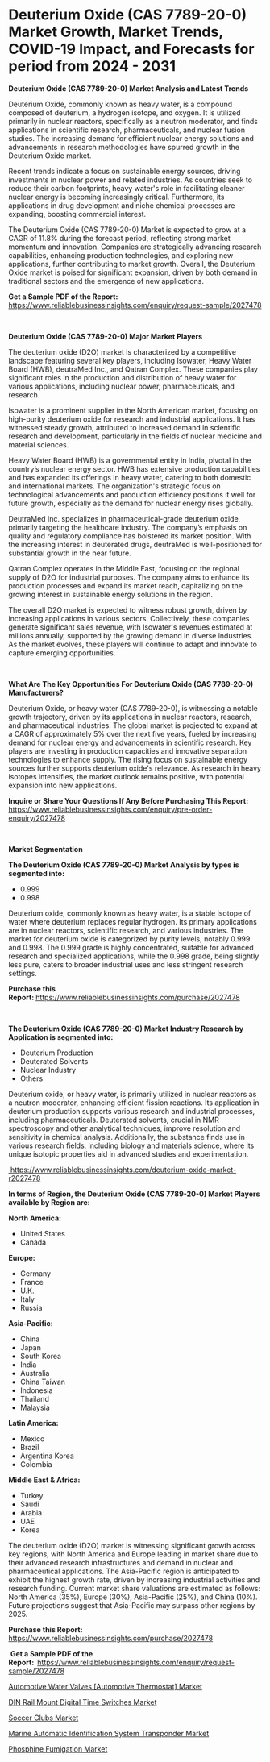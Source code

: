 <p><h1>Deuterium Oxide (CAS 7789-20-0) Market Growth, Market Trends, COVID-19 Impact, and Forecasts for period from 2024 - 2031</h1></p><p><strong>Deuterium Oxide (CAS 7789-20-0) Market Analysis and Latest Trends</strong></p>
<p><p>Deuterium Oxide, commonly known as heavy water, is a compound composed of deuterium, a hydrogen isotope, and oxygen. It is utilized primarily in nuclear reactors, specifically as a neutron moderator, and finds applications in scientific research, pharmaceuticals, and nuclear fusion studies. The increasing demand for efficient nuclear energy solutions and advancements in research methodologies have spurred growth in the Deuterium Oxide market.</p><p>Recent trends indicate a focus on sustainable energy sources, driving investments in nuclear power and related industries. As countries seek to reduce their carbon footprints, heavy water's role in facilitating cleaner nuclear energy is becoming increasingly critical. Furthermore, its applications in drug development and niche chemical processes are expanding, boosting commercial interest. </p><p>The Deuterium Oxide (CAS 7789-20-0) Market is expected to grow at a CAGR of 11.8% during the forecast period, reflecting strong market momentum and innovation. Companies are strategically advancing research capabilities, enhancing production technologies, and exploring new applications, further contributing to market growth. Overall, the Deuterium Oxide market is poised for significant expansion, driven by both demand in traditional sectors and the emergence of new applications.</p></p>
<p><strong>Get a Sample PDF of the Report:&nbsp;</strong> <a href="https://www.reliablebusinessinsights.com/enquiry/request-sample/2027478?utm_campaign=96&utm_medium=2&utm_source=Github&utm_content=ia&utm_term=30102024&utm_id=deuterium-oxide-cas-7789-20-0">https://www.reliablebusinessinsights.com/enquiry/request-sample/2027478</a></p>
<p>&nbsp;</p>
<p><strong>Deuterium Oxide (CAS 7789-20-0) Major Market Players</strong></p>
<p><p>The deuterium oxide (D2O) market is characterized by a competitive landscape featuring several key players, including Isowater, Heavy Water Board (HWB), deutraMed Inc., and Qatran Complex. These companies play significant roles in the production and distribution of heavy water for various applications, including nuclear power, pharmaceuticals, and research.</p><p>Isowater is a prominent supplier in the North American market, focusing on high-purity deuterium oxide for research and industrial applications. It has witnessed steady growth, attributed to increased demand in scientific research and development, particularly in the fields of nuclear medicine and material sciences.</p><p>Heavy Water Board (HWB) is a governmental entity in India, pivotal in the country’s nuclear energy sector. HWB has extensive production capabilities and has expanded its offerings in heavy water, catering to both domestic and international markets. The organization's strategic focus on technological advancements and production efficiency positions it well for future growth, especially as the demand for nuclear energy rises globally.</p><p>DeutraMed Inc. specializes in pharmaceutical-grade deuterium oxide, primarily targeting the healthcare industry. The company’s emphasis on quality and regulatory compliance has bolstered its market position. With the increasing interest in deuterated drugs, deutraMed is well-positioned for substantial growth in the near future.</p><p>Qatran Complex operates in the Middle East, focusing on the regional supply of D2O for industrial purposes. The company aims to enhance its production processes and expand its market reach, capitalizing on the growing interest in sustainable energy solutions in the region.</p><p>The overall D2O market is expected to witness robust growth, driven by increasing applications in various sectors. Collectively, these companies generate significant sales revenue, with Isowater's revenues estimated at millions annually, supported by the growing demand in diverse industries. As the market evolves, these players will continue to adapt and innovate to capture emerging opportunities.</p></p>
<p>&nbsp;</p>
<p><strong>What Are The Key Opportunities For Deuterium Oxide (CAS 7789-20-0) Manufacturers?</strong></p>
<p><p>Deuterium Oxide, or heavy water (CAS 7789-20-0), is witnessing a notable growth trajectory, driven by its applications in nuclear reactors, research, and pharmaceutical industries. The global market is projected to expand at a CAGR of approximately 5% over the next five years, fueled by increasing demand for nuclear energy and advancements in scientific research. Key players are investing in production capacities and innovative separation technologies to enhance supply. The rising focus on sustainable energy sources further supports deuterium oxide's relevance. As research in heavy isotopes intensifies, the market outlook remains positive, with potential expansion into new applications.</p></p>
<p><strong>Inquire or Share Your Questions If Any Before Purchasing This Report:</strong> <a href="https://www.reliablebusinessinsights.com/enquiry/pre-order-enquiry/2027478?utm_campaign=96&utm_medium=2&utm_source=Github&utm_content=ia&utm_term=30102024&utm_id=deuterium-oxide-cas-7789-20-0">https://www.reliablebusinessinsights.com/enquiry/pre-order-enquiry/2027478</a></p>
<p>&nbsp;</p>
<p><strong>Market Segmentation</strong></p>
<p><strong>The Deuterium Oxide (CAS 7789-20-0) Market Analysis by types is segmented into:</strong></p>
<p><ul><li>0.999</li><li>0.998</li></ul></p>
<p><p>Deuterium oxide, commonly known as heavy water, is a stable isotope of water where deuterium replaces regular hydrogen. Its primary applications are in nuclear reactors, scientific research, and various industries. The market for deuterium oxide is categorized by purity levels, notably 0.999 and 0.998. The 0.999 grade is highly concentrated, suitable for advanced research and specialized applications, while the 0.998 grade, being slightly less pure, caters to broader industrial uses and less stringent research settings.</p></p>
<p><strong>Purchase this Report:&nbsp;</strong><a href="https://www.reliablebusinessinsights.com/purchase/2027478?utm_campaign=96&utm_medium=2&utm_source=Github&utm_content=ia&utm_term=30102024&utm_id=deuterium-oxide-cas-7789-20-0">https://www.reliablebusinessinsights.com/purchase/2027478</a></p>
<p>&nbsp;</p>
<p><strong>The Deuterium Oxide (CAS 7789-20-0) Market Industry Research by Application is segmented into:</strong></p>
<p><ul><li>Deuterium Production</li><li>Deuterated Solvents</li><li>Nuclear Industry</li><li>Others</li></ul></p>
<p><p>Deuterium oxide, or heavy water, is primarily utilized in nuclear reactors as a neutron moderator, enhancing efficient fission reactions. Its application in deuterium production supports various research and industrial processes, including pharmaceuticals. Deuterated solvents, crucial in NMR spectroscopy and other analytical techniques, improve resolution and sensitivity in chemical analysis. Additionally, the substance finds use in various research fields, including biology and materials science, where its unique isotopic properties aid in advanced studies and experimentation.</p></p>
<p><a href="https://www.reliablebusinessinsights.com/deuterium-oxide-market-r2027478?utm_campaign=96&utm_medium=2&utm_source=Github&utm_content=ia&utm_term=30102024&utm_id=deuterium-oxide-cas-7789-20-0">&nbsp;https://www.reliablebusinessinsights.com/deuterium-oxide-market-r2027478</a></p>
<p><strong>In terms of Region, the Deuterium Oxide (CAS 7789-20-0) Market Players available by Region are:</strong></p>
<p>
    <p> <strong> North America: </strong>
        <ul>
            <li>United States</li>
            <li>Canada</li>
        </ul>
        </p> 
    <p> <strong> Europe: </strong>
        <ul>
            <li>Germany</li>
            <li>France</li>
            <li>U.K.</li>
            <li>Italy</li>
            <li>Russia</li>
        </ul>
        </p> 
    <p> <strong> Asia-Pacific: </strong>
        <ul>
            <li>China</li>
            <li>Japan</li>
            <li>South Korea</li>
            <li>India</li>
            <li>Australia</li>
            <li>China Taiwan</li>
            <li>Indonesia</li>
            <li>Thailand</li>
            <li>Malaysia</li>
        </ul>
        </p> 
    <p> <strong> Latin America: </strong>
        <ul>
            <li>Mexico</li>
            <li>Brazil</li>
            <li>Argentina Korea</li>
            <li>Colombia</li>
        </ul>
        </p> 
    <p> <strong> Middle East & Africa: </strong>
        <ul>
            <li>Turkey</li>
            <li>Saudi</li>
            <li>Arabia</li>
            <li>UAE</li>
            <li>Korea</li>
        </ul>
    </p>
    </p>
<p><p>The deuterium oxide (D2O) market is witnessing significant growth across key regions, with North America and Europe leading in market share due to their advanced research infrastructures and demand in nuclear and pharmaceutical applications. The Asia-Pacific region is anticipated to exhibit the highest growth rate, driven by increasing industrial activities and research funding. Current market share valuations are estimated as follows: North America (35%), Europe (30%), Asia-Pacific (25%), and China (10%). Future projections suggest that Asia-Pacific may surpass other regions by 2025.</p></p>
<p><strong>Purchase this Report: </strong><a href="https://www.reliablebusinessinsights.com/purchase/2027478?utm_campaign=96&utm_medium=2&utm_source=Github&utm_content=ia&utm_term=30102024&utm_id=deuterium-oxide-cas-7789-20-0">https://www.reliablebusinessinsights.com/purchase/2027478</a></p>
<p>&nbsp;<strong>Get a Sample PDF of the Report:&nbsp;&nbsp;</strong><a href="https://www.reliablebusinessinsights.com/enquiry/request-sample/2027478?utm_campaign=96&utm_medium=2&utm_source=Github&utm_content=ia&utm_term=30102024&utm_id=deuterium-oxide-cas-7789-20-0">https://www.reliablebusinessinsights.com/enquiry/request-sample/2027478</a></p>
<p><strong></strong></p>
<p><p><a href="https://github.com/jennyt6m/Market-Research-Report-List-1/blob/main/automotive-water-valves-automotive-thermostat-market.md?utm_campaign=96&utm_medium=2&utm_source=Github&utm_content=ia&utm_term=30102024&utm_id=deuterium-oxide-cas-7789-20-0">Automotive Water Valves [Automotive Thermostat] Market</a></p><p><a href="https://issuu.com/reportprime-2/docs/din-rail-mount-digital-time-switche_b9a13a8fd96ca1?utm_campaign=96&utm_medium=2&utm_source=Github&utm_content=ia&utm_term=30102024&utm_id=deuterium-oxide-cas-7789-20-0">DIN Rail Mount Digital Time Switches Market</a></p><p><a href="https://www.linkedin.com/pulse/soccer-clubs-market-outlook-complete-industry-analysis-2024-p1ivc?utm_campaign=96&utm_medium=2&utm_source=Github&utm_content=ia&utm_term=30102024&utm_id=deuterium-oxide-cas-7789-20-0">Soccer Clubs Market</a></p><p><a href="https://issuu.com/reportprime-2/docs/marine-automatic-identification-sys_9b68d29160c88c?utm_campaign=96&utm_medium=2&utm_source=Github&utm_content=ia&utm_term=30102024&utm_id=deuterium-oxide-cas-7789-20-0">Marine Automatic Identification System Transponder Market</a></p><p><a href="https://medium.com/@plachalbcadetq/in-the-phosphine-fumigation-market-the-main-focus-is-on-keeping-costs-low-and-getting-the-most-4f1450780681?utm_campaign=96&utm_medium=2&utm_source=Github&utm_content=ia&utm_term=30102024&utm_id=deuterium-oxide-cas-7789-20-0">Phosphine Fumigation Market</a></p></p>